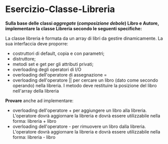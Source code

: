 # Esercizio-Classe-Libreria
**Sulla base delle classi _aggregate_ (_composizione debole_) Libro e Autore, implementare la classe Libreria secondo le seguenti specifiche:**

La classe libreria è formata da un array di libri da gestire dinamicamente. La sua interfaccia deve proporre:
- costruttori di default, copia e con parametri;
- distruttore;
- metodi set e get per gli attributi privati;
- overloading degli operatori di I/O
- overloading dell'operatore di assegnazione =
- overloading dell'operatore || per cercare un libro (dato come secondo operando) nella libreria. I metodo deve restituire la posizione del libro nell'array della libreria

**Provare** anche ad implementare: 
- overloading dell'operatore + per aggiungere un libro alla libreria. L'operatore dovrà aggiornare la libreria e dovrà essere utilizzabile nella forma: libreria + libro
- overloading dell'operatore - per rimuovere un libro dalla libreria. L'operatore dovrà aggiornare la libreria e dovrà essere utilizzabile nella forma: libreria - libro

